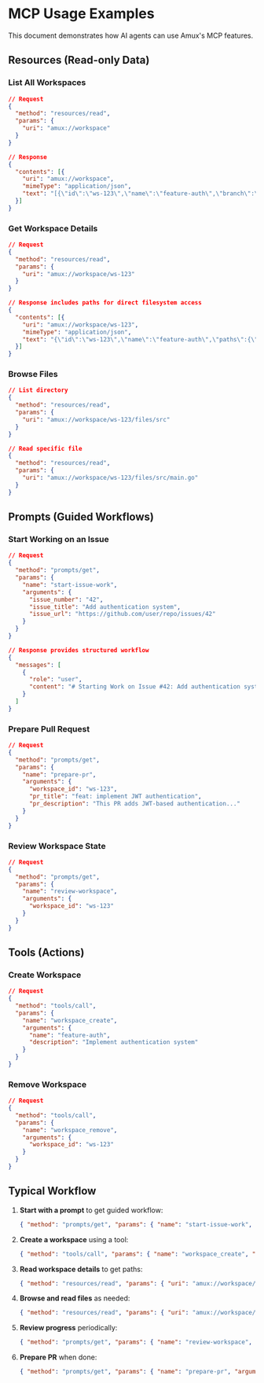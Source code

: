 # MCP Usage Examples

This document demonstrates how AI agents can use Amux's MCP features.

## Resources (Read-only Data)

### List All Workspaces

```json
// Request
{
  "method": "resources/read",
  "params": {
    "uri": "amux://workspace"
  }
}

// Response
{
  "contents": [{
    "uri": "amux://workspace",
    "mimeType": "application/json",
    "text": "[{\"id\":\"ws-123\",\"name\":\"feature-auth\",\"branch\":\"feat/auth\",\"resources\":{\"detail\":\"amux://workspace/ws-123\",\"files\":\"amux://workspace/ws-123/files\",\"context\":\"amux://workspace/ws-123/context\"}}]"
  }]
}
```

### Get Workspace Details

```json
// Request
{
  "method": "resources/read",
  "params": {
    "uri": "amux://workspace/ws-123"
  }
}

// Response includes paths for direct filesystem access
{
  "contents": [{
    "uri": "amux://workspace/ws-123",
    "mimeType": "application/json",
    "text": "{\"id\":\"ws-123\",\"name\":\"feature-auth\",\"paths\":{\"worktree\":\"/path/to/worktree\",\"context\":\"/path/to/context.md\"},\"resources\":{...}}"
  }]
}
```

### Browse Files

```json
// List directory
{
  "method": "resources/read",
  "params": {
    "uri": "amux://workspace/ws-123/files/src"
  }
}

// Read specific file
{
  "method": "resources/read",
  "params": {
    "uri": "amux://workspace/ws-123/files/src/main.go"
  }
}
```

## Prompts (Guided Workflows)

### Start Working on an Issue

```json
// Request
{
  "method": "prompts/get",
  "params": {
    "name": "start-issue-work",
    "arguments": {
      "issue_number": "42",
      "issue_title": "Add authentication system",
      "issue_url": "https://github.com/user/repo/issues/42"
    }
  }
}

// Response provides structured workflow
{
  "messages": [
    {
      "role": "user",
      "content": "# Starting Work on Issue #42: Add authentication system\n\n## Issue Details\n- Number: #42\n- Title: Add authentication system\n- URL: https://github.com/user/repo/issues/42\n\n## Workflow Steps\n\n1. **Understand Requirements**..."
    }
  ]
}
```

### Prepare Pull Request

```json
// Request
{
  "method": "prompts/get",
  "params": {
    "name": "prepare-pr",
    "arguments": {
      "workspace_id": "ws-123",
      "pr_title": "feat: implement JWT authentication",
      "pr_description": "This PR adds JWT-based authentication..."
    }
  }
}
```

### Review Workspace State

```json
// Request
{
  "method": "prompts/get",
  "params": {
    "name": "review-workspace",
    "arguments": {
      "workspace_id": "ws-123"
    }
  }
}
```

## Tools (Actions)

### Create Workspace

```json
// Request
{
  "method": "tools/call",
  "params": {
    "name": "workspace_create",
    "arguments": {
      "name": "feature-auth",
      "description": "Implement authentication system"
    }
  }
}
```

### Remove Workspace

```json
// Request
{
  "method": "tools/call",
  "params": {
    "name": "workspace_remove",
    "arguments": {
      "workspace_id": "ws-123"
    }
  }
}
```

## Typical Workflow

1. **Start with a prompt** to get guided workflow:

   ```json
   { "method": "prompts/get", "params": { "name": "start-issue-work", "arguments": { "issue_number": "42" } } }
   ```

2. **Create a workspace** using a tool:

   ```json
   { "method": "tools/call", "params": { "name": "workspace_create", "arguments": { "name": "feature-auth" } } }
   ```

3. **Read workspace details** to get paths:

   ```json
   { "method": "resources/read", "params": { "uri": "amux://workspace/ws-123" } }
   ```

4. **Browse and read files** as needed:

   ```json
   { "method": "resources/read", "params": { "uri": "amux://workspace/ws-123/files" } }
   ```

5. **Review progress** periodically:

   ```json
   { "method": "prompts/get", "params": { "name": "review-workspace", "arguments": { "workspace_id": "ws-123" } } }
   ```

6. **Prepare PR** when done:

   ```json
   { "method": "prompts/get", "params": { "name": "prepare-pr", "arguments": { "workspace_id": "ws-123" } } }

   ```
